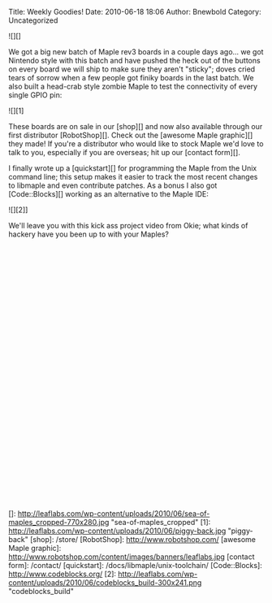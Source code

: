 Title: Weekly Goodies!
Date: 2010-06-18 18:06
Author: Bnewbold
Category: Uncategorized

![][]

We got a big new batch of Maple rev3 boards in a couple days ago... we
got Nintendo style with this batch and have pushed the heck out of the
buttons on every board we will ship to make sure they aren't "sticky";
doves cried tears of sorrow when a few people got finiky boards in the
last batch. We also built a head-crab style zombie Maple to test the
connectivity of every single GPIO pin:

![][1]

These boards are on sale in our [shop][] and now also available through
our first distributor [RobotShop][]. Check out the [awesome Maple
graphic][] they made! If you're a distributor who would like to stock
Maple we'd love to talk to you, especially if you are overseas; hit up
our [contact form][].

I finally wrote up a [quickstart][] for programming the Maple from the
Unix command line; this setup makes it easier to track the most recent
changes to libmaple and even contribute patches. As a bonus I also got
[Code::Blocks][] working as an alternative to the Maple IDE:

![][2]]

</p>
We'll leave you with this kick ass project video from Okie; what kinds
of hackery have you been up to with your Maples?

<p>
<center>
</p>
<p>
<object classid="clsid:d27cdb6e-ae6d-11cf-96b8-444553540000" width="640" height="505" codebase="http://download.macromedia.com/pub/shockwave/cabs/flash/swflash.cab#version=6,0,40,0"><param name="allowFullScreen" value="true"></param><param name="allowscriptaccess" value="always"></param><param name="src" value="http://www.youtube.com/v/Jr2ZsedYxPM&amp;hl=en_US&amp;fs=1&amp;color1=0x234900&amp;color2=0x4e9e00"></param><param name="allowfullscreen" value="true"></param><embed type="application/x-shockwave-flash" width="640" height="505" src="http://www.youtube.com/v/Jr2ZsedYxPM&amp;hl=en_US&amp;fs=1&amp;color1=0x234900&amp;color2=0x4e9e00" allowscriptaccess="always" allowfullscreen="true"></embed></object>

</center>
</p>

  []: http://leaflabs.com/wp-content/uploads/2010/06/sea-of-maples_cropped-770x280.jpg
    "sea-of-maples_cropped"
  [1]: http://leaflabs.com/wp-content/uploads/2010/06/piggy-back.jpg
    "piggy-back"
  [shop]: /store/
  [RobotShop]: http://www.robotshop.com/
  [awesome Maple graphic]: http://www.robotshop.com/content/images/banners/leaflabs.jpg
  [contact form]: /contact/
  [quickstart]: /docs/libmaple/unix-toolchain/
  [Code::Blocks]: http://www.codeblocks.org/
  [2]: http://leaflabs.com/wp-content/uploads/2010/06/codeblocks_build-300x241.png "codeblocks_build"
